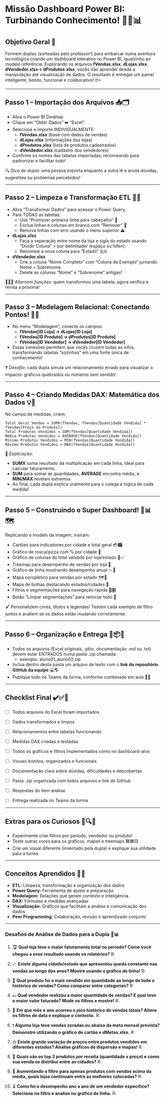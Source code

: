 # Missão Dashboard Power BI: Turbinando Conhecimento! 🚀✨📊

## Objetivo Geral 🎯

Formem duplas (sorteadas pelo professor!) para embarcar numa aventura tecnológica criando um dashboard interativo no Power BI, igualzinho ao modelo referência. Explorando os arquivos **fVendas.xlsx**, **dLojas.xlsx**, **dVendedor.xlsx** e **dProdutos.xlsx**, vocês irão aprender desde a manipulação até visualização de dados. O resultado é entregar um painel inteligente, bonito, funcional e colaborativo! 🤓⚡

---

## Passo 1 – Importação dos Arquivos 📥🗂️

- Abra o Power BI Desktop.
- Clique em “Obter Dados” ➡️ “Excel”.
- Selecione e importe INDIVIDUALMENTE:
  - **fVendas.xlsx** (base com dados de vendas)
  - **dLojas.xlsx** (informações das lojas)
  - **dProdutos.xlsx** (lista de produtos cadastrados)
  - **dVendedor.xlsx** (cadastro dos vendedores)
- Confirme os nomes das tabelas importadas, renomeando para padronizar e facilitar tudo!

🔍 *Dica de dupla*: uma pessoa importa enquanto a outra lê e anota dúvidas, sugestões ou problemas percebidos!

---

## Passo 2 – Limpeza e Transformação ETL 🧹🤖

- Abra “Transformar Dados” para acessar o Power Query.
- Para TODAS as tabelas:
  - Use “Promover primeira linha para cabeçalho” 🚩
  - Exclua linhas e colunas em branco com “Remover” 🚫
  - Remova linhas com erro usando o menu superior ⚠️
- **dLojas.xlsx**
  - Faça a separação entre nome da loja e sigla do estado usando “Dividir Coluna” > por delimitador (espaço ou hífen).
  - Renomeie a nova coluna para “Estado” 🇧🇷
- **dVendedor.xlsx**
  - Crie a coluna “Nome Completo” com “Coluna de Exemplo” juntando Nome + Sobrenome.
  - Delete as colunas “Nome” e “Sobrenome” antigas!

🧑‍🤝‍🧑 *Alternem funções*: quem transformou uma tabela, agora verifica e revisa a próxima!

---

## Passo 3 – Modelagem Relacional: Conectando Pontos! 🔗🧭

- No menu “Modelagem”, conecte os campos:
  - **fVendas[ID Loja] → dLojas[ID Loja]**
  - **fVendas[ID Produto] → dProdutos[ID Produto]**
  - **fVendas[ID Vendedor] → dVendedor[ID Vendedor]**
- Essas conexões permitem que vocês cruzem todas as infos, transformando tabelas “sozinhas” em uma fonte única de conhecimento!

❓ *Desafio*: cada dupla simula um relacionamento errado para visualizar o impacto: gráficos quebrados ou números sem sentido!

---

## Passo 4 – Criando Medidas DAX: Matemática dos Dados 💡🧮

No campo de medidas, criem:

```DAX
Total Geral Vendas = SUMX(fVendas, fVendas[Quantidade Vendida] * fVendas[Preço do Produto])
Total Produtos Vendidos = SUM(fVendas[Quantidade Vendida])
Média Produtos Vendidos = AVERAGE(fVendas[Quantidade Vendida])
Mínimo Produtos Vendidos = MIN(fVendas[Quantidade Vendida])
Máximo Produtos Vendidos = MAX(fVendas[Quantidade Vendida])
```

🔎 *Explicação*:

- **SUMX** soma resultado da multiplicação em cada linha, ideal para calcular faturamento.
- **SUM** para somar as quantidades, **AVERAGE** encontra média, e **MIN/MAX** revelam extremos.
- Ao final, cada dupla explica oralmente para o colega a lógica de cada medida!

---

## Passo 5 – Construindo o Super Dashboard! 🌈📊🗺️

Replicando o modelo da imagem, insiram:

- Cartões para indicadores por cidade e total geral 💳🏙️
- Gráfico de rosca/pizza com % por cidade 🍩
- Gráfico de colunas do total vendido por loja/estado 🏢📈
- Treemap para desempenho de vendas por loja 🍃
- Gráfico de linha mostrando desempenho anual 📉📆
- Mapa coroplético para vendas por estado 🗺️🎨
- Mapa de bolhas destacando estados/cidades 🫧
- Filtros e segmentações para navegação rápida 🧭🎛️
- Botão “Limpar segmentações” para reiniciar tudo 🔄

🖌️ Personalizem cores, títulos e legendas! Testem cada exemplo de filtro juntos e avaliem se os dados estão mudando corretamente.

---

## Passo 6 – Organização e Entrega 🚀📦📝

- Todos os arquivos (Excel originais, .pbix, documentação .md ou .txt) devem estar ENTRADOS numa pasta .zip chamada:
  - exemplo: aluno01_aluno02.zip
- Inclua dentro desta pasta um arquivo de texto com o **link do repositório GitHub da equipe** 💻🌎
- Publique tudo no Teams da turma, conforme combinado em aula 🔗📲

---

## Checklist Final ✔️✅🎉

- [ ] Todos arquivos do Excel foram importados
- [ ] Dados transformados e limpos
- [ ] Relacionamentos entre tabelas funcionando
- [ ] Medidas DAX criadas e testadas
- [ ] Todos os gráficos e filtros implementados como no dashboard-alvo
- [ ] Visuais bonitos, organizados e funcionais
- [ ] Documentação clara sobre dúvidas, dificuldades e descobertas
- [ ] Pasta .zip organizada com todos arquivos e link do GitHub
- [ ] Respostas do item análise
- [ ] Entrega realizada no Teams da turma


---

## Extras para os Curiosos 🌟🔍🦾

- Experimente criar filtros por período, vendedor ou produto!
- Teste outras cores para os gráficos, mapas e treemaps 🟩🟦🟨
- Crie um visual diferente (inventado pela dupla) e explique sua utilidade para a turma

---

## Conceitos Aprendidos 🧠💥

- **ETL:** Limpeza, transformação e organização dos dados
- **Power Query:** Ferramenta de ajuste e preparação
- **Modelagem:** Relações que geram contexto e inteligência
- **DAX:** Fórmulas e medidas avançadas
- **Visualização:** Gráficos que facilitam a análise e comunicação dos dados
- **Peer Programming:** Colaboração, revisão e aprendizado conjunto


***

### Desafios de Análise de Dados para a Dupla 🤔📊

1. 🏆 **Qual loja teve o maior faturamento total no período? Como você chegou a esse resultado usando os relatórios?**
R: 

2. 📈 **Existe alguma cidade/estado que apresentou queda constante nas vendas ao longo dos anos? Mostre usando o gráfico de linha!**
R: 

3. 🎯 **Qual produto foi o mais vendido em quantidade ao longo de todo o histórico de vendas? Como comparar entre categorias?**
R: 

4. 💵 **Qual vendedor realizou a maior quantidade de vendas? E qual teve o maior valor faturado? Mude os filtros e mostre!**
R:

5. 🛒 **Em que mês e ano ocorreu o pico histórico de vendas totais? Altere os filtros de data e explique o contexto.**
R:

6. ❗ **Alguma loja teve vendas zeradas ou abaixo da meta mensal prevista? Demonstre utilizando o gráfico de cartão e dMetas.xlsx.**
R:

7. ⚖️ **Existe grande variação de preços entre produtos vendidos em diferentes estados? Analise gráficos de dispersão e mapas!**
R:

8. 🌈 **Quais são os top 3 produtos por receita (quantidade x preço) e como sua venda se distribui entre as cidades?**
R:

9. 🔄 **Aumentando o filtro para apenas produtos com vendas acima da média, quais lojas continuam entre as melhores colocadas?**
R:

10. ⏳ **Como foi o desempenho ano a ano de um vendedor específico? Selecione no filtro e analise no gráfico de linha.**
R:
